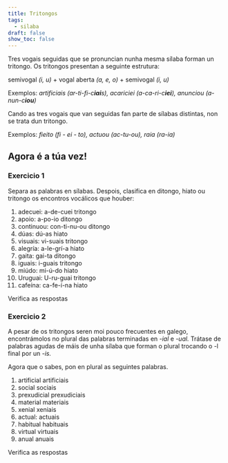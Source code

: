 ```yaml
---
title: Tritongos
tags:
  - silaba
draft: false
show_toc: false
---
```

Tres vogais seguidas que se pronuncian nunha mesma sílaba forman un tritongo. Os tritongos presentan a seguinte estrutura: 

semivogal *(i, u)* + vogal aberta *(a, e, o)* + semivogal *(i, u)*

Exemplos: *artificiais (ar-ti-fi-c**iai**s), acariciei (a-ca-ri-c**iei**), anunciou (a-nun-c**iou**)*

Cando as tres vogais que van seguidas fan parte de sílabas distintas, non se trata dun tritongo. 

Exemplos: *fieito (fi - ei - to), actuou (ac-tu-ou), raia (ra-ia)* 

## Agora é a túa vez!

### Exercicio 1

Separa as palabras en sílabas. Despois, clasifica en ditongo, hiato ou tritongo os encontros vocálicos que houber:

1. adecuei: <e-answer readonly>a-de-cuei</e-answer> <e-answer readonly>tritongo</e-answer>
2. apoio: <e-answer>a-po-io</e-answer> <e-answer>ditongo</e-answer>
3. continuou: <e-answer>con-ti-nu-ou</e-answer> <e-answer>ditongo</e-answer>
4. dúas: <e-answer>dú-as</e-answer> <e-answer>hiato</e-answer> 
5. visuais: <e-answer>vi-suais</e-answer> <e-answer>tritongo</e-answer>
6. alegría: <e-answer>a-le-grí-a</e-answer> <e-answer>hiato</e-answer>
7. gaita: <e-answer>gai-ta</e-answer> <e-answer>ditongo</e-answer>
8. iguais: <e-answer>i-guais</e-answer> <e-answer>tritongo</e-answer>
9. miúdo: <e-answer>mi-ú-do</e-answer> <e-answer>hiato</e-answer>
10. Uruguai: <e-answer>U-ru-guai</e-answer> <e-answer>tritongo</e-answer>
11. cafeína: <e-answer>ca-fe-í-na</e-answer> <e-answer>hiato</e-answer>

<e-validate>Verifica as respostas</e-validate>

### Exercicio 2

A pesar de os tritongos seren moi pouco frecuentes en galego, encontrámolos no plural das palabras terminadas en *\-ial* e *\-ual.* Trátase de palabras agudas de máis de unha sílaba que forman o plural trocando o -l final por un *\-is.*

Agora que o sabes, pon en plural as seguintes palabras. 

1. artificial <e-answer readonly>artificiais</e-answer> 
2. social <e-answer>sociais</e-answer>
3. prexudicial <e-answer>prexudiciais</e-answer>
4. material <e-answer>materiais</e-answer>
5. xenial <e-answer>xeniais</e-answer>
6. actual: <e-answer>actuais</e-answer>
7. habitual <e-answer>habituais</e-answer>
8. virtual <e-answer>virtuais</e-answer>
9. anual <e-answer>anuais</e-answer>

<e-validate>Verifica as respostas</e-validate>